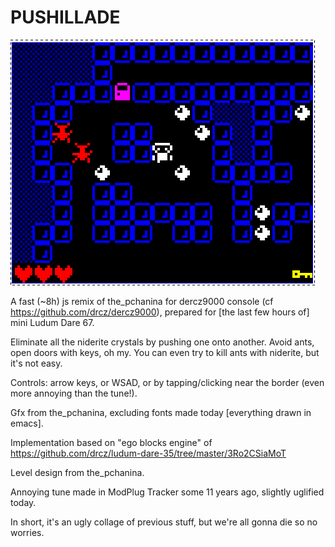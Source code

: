 # PUSHILLADE

![a screenshot](/screenshot.png?raw=true ":)")

A fast (~8h) js remix of the_pchanina for dercz9000 console (cf https://github.com/drcz/dercz9000),
prepared for [the last few hours of] mini Ludum Dare 67.

Eliminate all the niderite crystals by pushing one onto another.
Avoid ants, open doors with keys, oh my.
You can even try to kill ants with niderite, but it's not easy.

Controls: arrow keys, or WSAD, or by tapping/clicking near the border (even more annoying than the tune!).

Gfx from the_pchanina, excluding fonts made today [everything drawn in emacs].

Implementation based on "ego blocks engine" of https://github.com/drcz/ludum-dare-35/tree/master/3Ro2CSiaMoT

Level design from the_pchanina.

Annoying tune made in ModPlug Tracker some 11 years ago, slightly uglified today.


In short, it's an ugly collage of previous stuff, but we're all gonna die so no worries.
